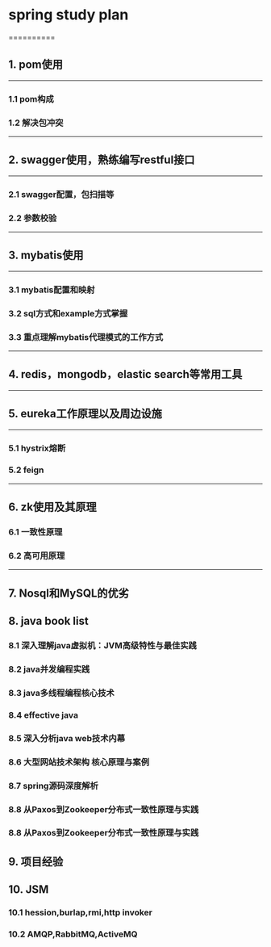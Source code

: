 # spring study plan
==========
## 1. pom使用
---------
### 1.1 pom构成
### 1.2 解决包冲突
---
## 2. swagger使用，熟练编写restful接口
---
### 2.1 swagger配置，包扫描等
### 2.2 参数校验
---
## 3. mybatis使用
---
### 3.1 mybatis配置和映射
### 3.2 sql方式和example方式掌握
### 3.3 重点理解mybatis代理模式的工作方式
---
## 4. redis，mongodb，elastic search等常用工具

----
## 5. eureka工作原理以及周边设施
---
### 5.1 hystrix熔断
### 5.2 feign
---
## 6. zk使用及其原理
### 6.1 一致性原理
### 6.2 高可用原理
---
## 7. Nosql和MySQL的优劣

## 8. java book list
### 8.1 深入理解java虚拟机：JVM高级特性与最佳实践
### 8.2 java并发编程实践
### 8.3 java多线程编程核心技术
### 8.4 effective java
### 8.5 深入分析java web技术内幕
### 8.6 大型网站技术架构 核心原理与案例
### 8.7 spring源码深度解析
### 8.8 从Paxos到Zookeeper分布式一致性原理与实践
### 8.8 从Paxos到Zookeeper分布式一致性原理与实践

## 9. 项目经验

## 10. JSM
### 10.1 hession,burlap,rmi,http invoker
### 10.2 AMQP,RabbitMQ,ActiveMQ
